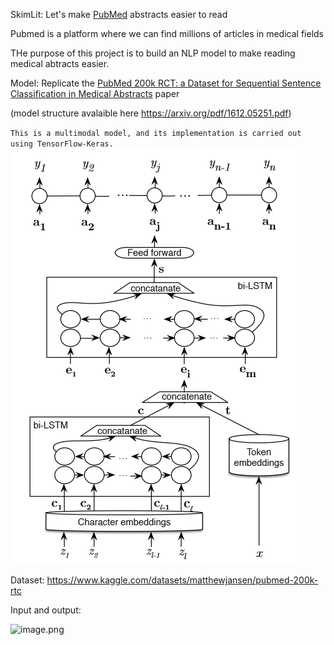 SkimLit: Let's make [PubMed](https://pubmed.ncbi.nlm.nih.gov/) abstracts easier to read 

Pubmed is a platform where we can find millions of articles in medical fields

THe purpose of this project is to build an NLP model to make reading medical abtracts easier.

Model: Replicate the [PubMed 200k RCT: a Dataset for Sequential Sentence Classification in Medical Abstracts](https://arxiv.org/abs/1710.06071) paper

(model structure avalaible here https://arxiv.org/pdf/1612.05251.pdf)

``This is a multimodal model, and its implementation is carried out using TensorFlow-Keras.``
![Alt text](image.png)


Dataset: https://www.kaggle.com/datasets/matthewjansen/pubmed-200k-rtc

Input and output:

![image.png](attachment:5591547d-69a4-4690-94b8-c8e2f875ef70.png)